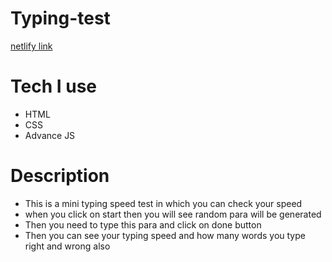 # Typing-test
[netlify link](https://heroic-hummingbird-286170.netlify.app/)
# Tech I use
- HTML
- CSS
- Advance JS
# Description
- This is a mini typing speed test in which you can check your speed
- when you click on start then you will see random para will be generated
- Then you need to type this para and click on done button 
- Then you can see your typing speed and how many words you type right and wrong also
